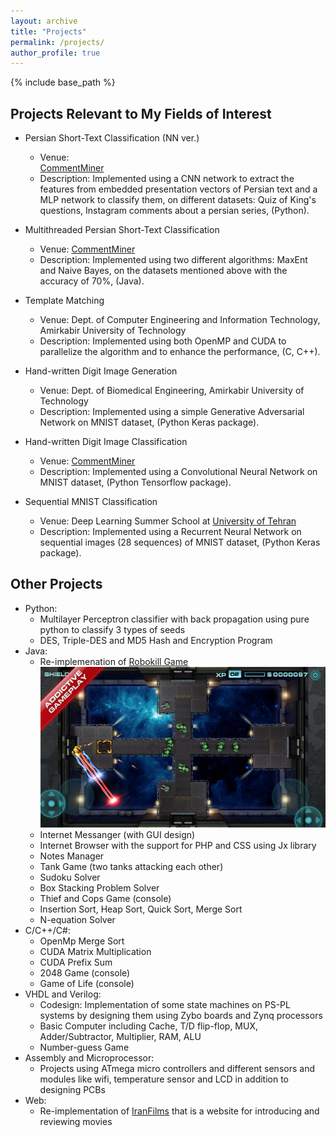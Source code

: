 ```yaml
---
layout: archive
title: "Projects"
permalink: /projects/
author_profile: true
---
```


{% include base_path %}


Projects Relevant to My Fields of Interest
------
* Persian Short-Text Classification (NN ver.)
  * Venue: <div color = blue>[CommentMiner](http://commentminer.com/)</div>
  * Description: Implemented using a CNN network to extract the features from embedded presentation vectors of Persian text and a MLP network to classify them, on different datasets: Quiz of King's questions, Instagram comments about a persian series, (Python).

* Multithreaded Persian Short-Text Classification
  * Venue: [CommentMiner](http://commentminer.com/)
  * Description: Implemented using two different algorithms: MaxEnt and Naive Bayes, on the datasets mentioned above with the accuracy of 70%, (Java).

* Template Matching
  * Venue: Dept. of Computer Engineering and Information Technology, Amirkabir University of Technology
  * Description: Implemented using both OpenMP and CUDA to parallelize the algorithm and to enhance the performance, (C, C++).

* Hand-written Digit Image Generation
  * Venue: Dept. of Biomedical Engineering, Amirkabir University of Technology
  * Description: Implemented using a simple Generative Adversarial Network on MNIST dataset, (Python Keras package).

* Hand-written Digit Image Classification
  * Venue: [CommentMiner](http://commentminer.com/)
  * Description: Implemented using a Convolutional Neural Network on MNIST dataset, (Python Tensorflow package).

* Sequential MNIST Classification
  * Venue: Deep Learning Summer School at [University of Tehran](http://ut.ac.ir/en)
  * Description: Implemented using a Recurrent Neural Network on sequential images (28 sequences) of MNIST dataset, (Python Keras package).

Other Projects
------
* Python:
  * Multilayer Perceptron classifier with back propagation using pure python to classify 3 types of seeds
  * DES, Triple-DES and MD5 Hash and Encryption Program
* Java:
  * Re-implemenation of [Robokill Game](https://www.crazygames.com/game/robokill-2)<br/><img src='/images/robokill.jpg'>
  * Internet Messanger (with GUI design)
  * Internet Browser with the support for PHP and CSS using Jx library
  * Notes Manager
  * Tank Game (two tanks attacking each other)
  * Sudoku Solver
  * Box Stacking Problem Solver
  * Thief and Cops Game (console)
  * Insertion Sort, Heap Sort, Quick Sort, Merge Sort
  * N-equation Solver
* C/C++/C#:
  * OpenMp Merge Sort
  * CUDA Matrix Multiplication
  * CUDA Prefix Sum
  * 2048 Game (console)
  * Game of Life (console)
* VHDL and Verilog:
  * Codesign: Implementation of some state machines on PS-PL systems by designing them using Zybo boards and Zynq processors
  * Basic Computer including Cache, T/D flip-flop, MUX, Adder/Subtractor, Multiplier, RAM, ALU
  * Number-guess Game
* Assembly and Microprocessor:
  * Projects using ATmega micro controllers and different sensors and modules like wifi, temperature sensor and LCD in addition to designing PCBs
* Web:
  * Re-implementation of [IranFilms](https://iranfilms.org/) that is a website for introducing and reviewing movies




